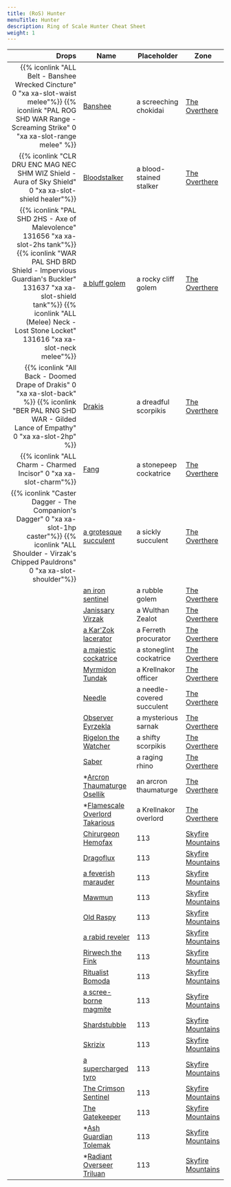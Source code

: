 ```yaml
---
title: (RoS) Hunter
menuTitle: Hunter
description: Ring of Scale Hunter Cheat Sheet
weight: 1
---
```


Drops|Name|Placeholder|Zone
---:|---|---|--- 
{{% iconlink "ALL Belt - Banshee Wrecked Cincture" 0 "xa xa-slot-waist melee"%}} {{% iconlink "PAL ROG SHD WAR Range - Screaming Strike"  0 "xa xa-slot-range melee" %}}</i></a>|[Banshee](banshee)|a screeching chokidai|[The Overthere](/en/ros/exploration/the_overthere)
{{% iconlink "CLR DRU ENC MAG NEC SHM WIZ Shield - Aura of Sky Shield" 0 "xa xa-slot-shield healer"%}}|[Bloodstalker](bloodstalker)| a blood-stained stalker|[The Overthere](/en/ros/exploration/the_overthere)
{{% iconlink "PAL SHD 2HS - Axe of Malevolence" 131656 "xa xa-slot-2hs tank"%}} {{% iconlink "WAR PAL SHD BRD Shield - Impervious Guardian's Buckler" 131637 "xa xa-slot-shield tank"%}} {{% iconlink "ALL (Melee) Neck - Lost Stone Locket" 131616 "xa xa-slot-neck melee"%}}|[a bluff golem](a_bluff_golem)|a rocky cliff golem|[The Overthere](/en/ros/exploration/the_overthere)
{{% iconlink "All Back - Doomed Drape of Drakis" 0 "xa xa-slot-back" %}} {{% iconlink "BER PAL RNG SHD WAR - Gilded Lance of Empathy" 0 "xa xa-slot-2hp" %}}|[Drakis](drakis)|a dreadful scorpikis|[The Overthere](/en/ros/exploration/the_overthere)
{{% iconlink "ALL Charm - Charmed Incisor" 0 "xa xa-slot-charm"%}}|[Fang](fang)|a stonepeep cockatrice|[The Overthere](/en/ros/exploration/the_overthere)
{{% iconlink "Caster Dagger - The Companion's Dagger" 0 "xa xa-slot-1hp caster"%}} {{% iconlink "ALL Shoulder - Virzak's Chipped Pauldrons" 0 "xa xa-slot-shoulder"%}}|[a grotesque succulent](a_grotesque_succulent)|a sickly succulent|[The Overthere](/en/ros/exploration/the_overthere)
||[an iron sentinel](an_iron_sentinel)|a rubble golem|[The Overthere](/en/ros/exploration/the_overthere)
||[Janissary Virzak](janissary_virzak)|a Wulthan Zealot|[The Overthere](/en/ros/exploration/the_overthere)
||[a Kar'Zok lacerator](a_karzok_lacerator)|a Ferreth procurator|[The Overthere](/en/ros/exploration/the_overthere)
||[a majestic cockatrice](a_majestic_cockatrice)|a stoneglint cockatrice|[The Overthere](/en/ros/exploration/the_overthere)
||[Myrmidon Tundak](myrmidon_tundak)|a Krellnakor officer|[The Overthere](/en/ros/exploration/the_overthere)
||[Needle](needle)|a needle-covered succulent|[The Overthere](/en/ros/exploration/the_overthere)
||[Observer Eyrzekla](observer_eyrzekla)|a mysterious sarnak|[The Overthere](/en/ros/exploration/the_overthere)
||[Rigelon the Watcher](rigelon_the_watcher)|a shifty scorpikis|[The Overthere](/en/ros/exploration/the_overthere)
||[Saber](saber)|a raging rhino|[The Overthere](/en/ros/exploration/the_overthere)
||*[Arcron Thaumaturge Osellik](arcron_thaumaturge_osellik)|an arcron thaumaturge|[The Overthere](/en/ros/exploration/the_overthere)
||*[Flamescale Overlord Takarious](flamescale_overlord_takarious)|a Krellnakor overlord|[The Overthere](/en/ros/exploration/the_overthere)
||[Chirurgeon Hemofax](chirurgeon_hemofax)|113|[Skyfire Mountains](/en/ros/exploration/skyfire_mountains)
||[Dragoflux](dragoflux)|113|[Skyfire Mountains](/en/ros/exploration/skyfire_mountains)
||[a feverish marauder](a_feverish_marauder)|113|[Skyfire Mountains](/en/ros/exploration/skyfire_mountains)
||[Mawmun](mawmun)|113|[Skyfire Mountains](/en/ros/exploration/skyfire_mountains)
||[Old Raspy](old_raspy)|113|[Skyfire Mountains](/en/ros/exploration/skyfire_mountains)
||[a rabid reveler](a_rabid_reveler)|113|[Skyfire Mountains](/en/ros/exploration/skyfire_mountains)
||[Rirwech the Fink](rirwech_the_fink)|113|[Skyfire Mountains](/en/ros/exploration/skyfire_mountains)
||[Ritualist Bomoda](ritualist_bomoda)|113|[Skyfire Mountains](/en/ros/exploration/skyfire_mountains)
||[a scree-borne magmite](a_screeborne_magmite)|113|[Skyfire Mountains](/en/ros/exploration/skyfire_mountains)
||[Shardstubble](shardstubble)|113|[Skyfire Mountains](/en/ros/exploration/skyfire_mountains)
||[Skrizix](skrizix)|113|[Skyfire Mountains](/en/ros/exploration/skyfire_mountains)
||[a supercharged tyro](a_supercharged_tyro)|113|[Skyfire Mountains](/en/ros/exploration/skyfire_mountains)
||[The Crimson Sentinel](the_crimson_sentinel)|113|[Skyfire Mountains](/en/ros/exploration/skyfire_mountains)
||[The Gatekeeper](the_gatekeeper)|113|[Skyfire Mountains](/en/ros/exploration/skyfire_mountains)
||*[Ash Guardian Tolemak](ash_guardian_tolemak)|113|[Skyfire Mountains](/en/ros/exploration/skyfire_mountains)
||*[Radiant Overseer Triluan](radiant_overseer_triluan)|113|[Skyfire Mountains](/en/ros/exploration/skyfire_mountains)